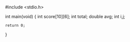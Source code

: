 #include <stdio.h>

int main(void)
{
    int score[10][6];
    int total;
    double avg;
    int i,j;
    
    return 0;
}
